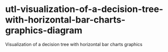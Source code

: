 # utl-visualization-of-a-decision-tree-with-horizontal-bar-charts-graphics-diagram
Visualization of a decision tree with horizontal bar charts graphics

